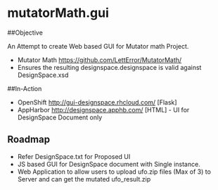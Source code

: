 # mutatorMath.gui

##Objective

An Attempt to create Web based GUI for Mutator math Project. 
* Mutator Math https://github.com/LettError/MutatorMath/
* Ensures the resulting designspace.designspace is valid against DesignSpace.xsd 

##In-Action
* OpenShift http://gui-designspace.rhcloud.com/  [Flask]
* AppHarbor http://designspace.apphb.com/ [HTML] - UI for DesignSpace Document only 

## Roadmap
* Refer DesignSpace.txt for Proposed UI 
* JS based GUI  for DesignSpace document with Single instance.
* Web Application to allow users to upload  ufo.zip files (Max of 3) to Server and can get the mutated ufo_result.zip  


